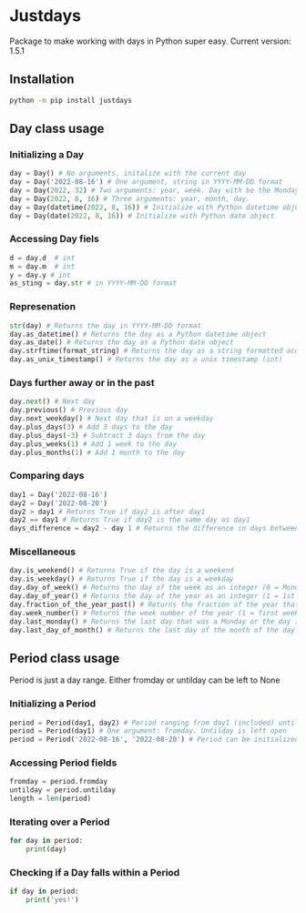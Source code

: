 # Justdays

Package to make working with days in Python super easy.
Current version: 1.5.1

## Installation
~~~~bash
python -m pip install justdays
~~~~

## Day class usage

### Initializing a Day
~~~~python
day = Day() # No arguments, initalize with the current day
day = Day('2022-08-16') # One argument, string in YYYY-MM-DD format
day = Day(2022, 32) # Two arguments: year, week. Day with be the Monday of that week
day = Day(2022, 8, 16) # Three arguments: year, month, day. 
day = Day(datetime(2022, 8, 16)) # Initialize with Python datetime object
day = Day(date(2022, 8, 16)) # Initialize with Python date object
~~~~

### Accessing Day fiels
~~~~python
d = day.d  # int
m = day.m  # int
y = day.y # int
as_sting = day.str # in YYYY-MM-DD format
~~~~

### Represenation
~~~~python
str(day) # Returns the day in YYYY-MM-DD format
day.as_datetime() # Returns the day as a Python datetime object
day.as_date() # Returns the day as a Python date object
day.strftime(format_string) # Returns the day as a string formatted according to the format string
day.as_unix_timestamp() # Returns the day as a unix timestamp (int)
~~~~

### Days further away or in the past
~~~~python
day.next() # Next day
day.previous() # Previous day
day.next_weekday() # Next day that is on a weekday
day.plus_days(3) # Add 3 days to the day
day.plus_days(-3) # Subtract 3 days from the day
day.plus_weeks(1) # Add 1 week to the day
day.plus_months(1) # Add 1 month to the day
~~~~


### Comparing days
~~~~python
day1 = Day('2022-08-16')
day2 = Day('2022-08-20')
day2 > day1 # Returns True if day2 is after day1
day2 == day1 # Returns True if day2 is the same day as day1
days_difference = day2 - day 1 # Returns the difference in days between two days (4)
~~~~

### Miscellaneous
~~~~python
day.is_weekend() # Returns True if the day is a weekend
day.is_weekday() # Returns True if the day is a weekday
day.day_of_week() # Returns the day of the week as an integer (0 = Monday, 6 = Sunday)
day.day_of_year() # Returns the day of the year as an integer (1 = 1st of January, 365 = 31st of December in a non leap year)
day.fraction_of_the_year_past() # Returns the fraction of the year that has passed (0.0 = 1st of January, 1.0 = 31st of December)
day.week_number() # Returns the week number of the year (1 = first week of the year, 52 = last week of the year)
day.last_monday() # Returns the last day that was a Monday or the day itself if it is a Monday
day.last_day_of_month() # Returns the last day of the month of the day
~~~~


## Period class usage
Period is just a day range. Either fromday or untilday can be left to None

### Initializing a Period
~~~~python
period = Period(day1, day2) # Period ranging from day1 (included) until day2 (not included)
period = Period(day1) # One argument: fromday. Untilday is left open
period = Period('2022-08-16', '2022-08-20') # Period can be initialized with strings in YYYY-MM-DD format
~~~~

### Accessing Period fields
~~~~python
fromday = period.fromday
untilday = period.untilday
length = len(period)
~~~~



### Iterating over a Period
~~~~python
for day in period:
    print(day)
~~~~

### Checking if a Day falls within a Period
~~~~python
if day in period:
    print('yes!')
~~~~
